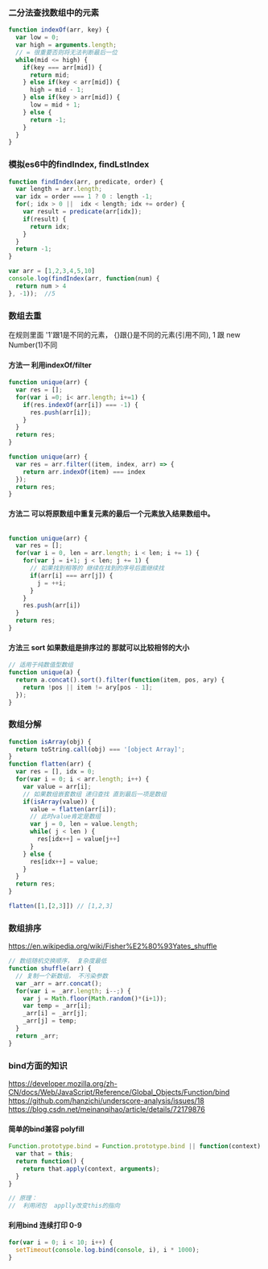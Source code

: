 ### 二分法查找数组中的元素

```javascript
function indexOf(arr, key) {
  var low = 0;
  var high = arguments.length;
  // = 很重要否则将无法判断最后一位
  while(mid <= high) {
    if(key === arr[mid]) {
      return mid;
    } else if(key < arr[mid]) {
      high = mid - 1;
    } else if(key > arr[mid]) {
      low = mid + 1;
    } else {
      return -1;
    }
  }
}
```

### 模拟es6中的findIndex, findLstIndex

```javascript
function findIndex(arr, predicate, order) {
  var length = arr.length;
  var idx = order === 1 ? 0 : length -1;
  for(; idx > 0 ||  idx < length; idx += order) {
    var result = predicate(arr[idx]);
    if(result) {
      return idx;
    }
  }
  return -1;
}

var arr = [1,2,3,4,5,10]
console.log(findIndex(arr, function(num) {
  return num > 4
}, -1));  //5
```

### 数组去重

在规则里面 '1'跟1是不同的元素， {}跟{}是不同的元素(引用不同), 1 跟 new Number(1)不同

#### 方法一 利用indexOf/filter

```javascript
function unique(arr) {
  var res = [];
  for(var i =0; i< arr.length; i+=1) {
    if(res.indexOf(arr[i]) === -1) {
      res.push(arr[i]);
    }
  }
  return res;
}

function unique(arr) {
  var res = arr.filter((item, index, arr) => {
    return arr.indexOf(item) === index
  });
  return res;
}

```

#### 方法二 可以将原数组中重复元素的最后一个元素放入结果数组中。

```javascript

function unique(arr) {
  var res = [];
  for(var i = 0, len = arr.length; i < len; i += 1) {
    for(var j = i+1; j < len; j += 1) {
      // 如果找到相等的 继续在找到的序号后面继续找
      if(arr[i] === arr[j]) {
        j = ++i;
      }
    }
    res.push(arr[i])
  }
  return res;
}

```

#### 方法三 sort 如果数组是排序过的 那就可以比较相邻的大小

```javascript
// 适用于纯数值型数组
function unique(a) {
  return a.concat().sort().filter(function(item, pos, ary) {
    return !pos || item != ary[pos - 1];
  });
}

```

### 数组分解

```javascript
function isArray(obj) {
  return toString.call(obj) === '[object Array]';
}
function flatten(arr) {
  var res = [], idx = 0;
  for(var i = 0; i < arr.length; i++) {
    var value = arr[i];
    // 如果数组嵌套数组 递归查找 直到最后一项是数组
    if(isArray(value)) {
      value = flatten(arr[i]);
      // 此时value肯定是数组
      var j = 0, len = value.length;
      while( j < len ) {
        res[idx++] = value[j++]
      }
    } else {
      res[idx++] = value;
    }
  }
  return res;
}

flatten([1,[2,3]]) // [1,2,3]
```

### 数组排序

https://en.wikipedia.org/wiki/Fisher%E2%80%93Yates_shuffle

```javascript
// 数组随机交换顺序， 复杂度最低
function shuffle(arr) {
  // 复制一个新数组， 不污染参数
  var _arr = arr.concat();
  for(var i = _arr.length; i--;) {
    var j = Math.floor(Math.random()*(i+1));
    var temp = _arr[i];
    _arr[i] = _arr[j];
    _arr[j] = temp;
  }
  return _arr;
}
```

### bind方面的知识

https://developer.mozilla.org/zh-CN/docs/Web/JavaScript/Reference/Global_Objects/Function/bind
https://github.com/hanzichi/underscore-analysis/issues/18
https://blog.csdn.net/meinanqihao/article/details/72179876

#### 简单的bind兼容 polyfill

```javascript
Function.prototype.bind = Function.prototype.bind || function(context) {
  var that = this;
  return function() {
    return that.apply(context, arguments);
  }
}

// 原理：
//  利用闭包  applly改变this的指向
```

#### 利用bind 连续打印 0-9

```javascript
for(var i = 0; i < 10; i++) {
  setTimeout(console.log.bind(console, i), i * 1000);
}

```